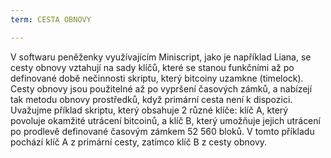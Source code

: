 ```yaml
---
term: CESTA OBNOVY

---
```

V softwaru peněženky využívajícím Miniscript, jako je například Liana, se cesty obnovy vztahují na sady klíčů, které se stanou funkčními až po definované době nečinnosti skriptu, který bitcoiny uzamkne (timelock). Cesty obnovy jsou použitelné až po vypršení časových zámků, a nabízejí tak metodu obnovy prostředků, když primární cesta není k dispozici. Uvažujme příklad skriptu, který obsahuje 2 různé klíče: klíč A, který povoluje okamžité utrácení bitcoinů, a klíč B, který umožňuje jejich utrácení po prodlevě definované časovým zámkem 52 560 bloků. V tomto příkladu pochází klíč A z primární cesty, zatímco klíč B z cesty obnovy.